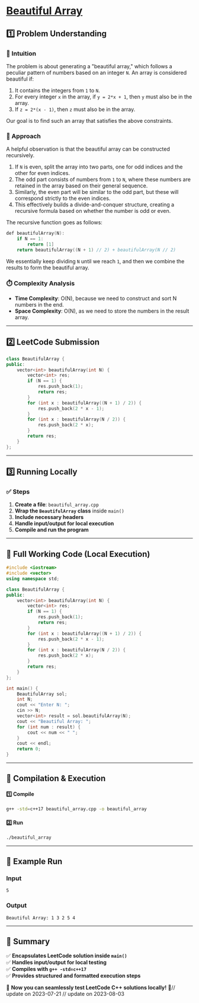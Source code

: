 # **[Beautiful Array](https://leetcode.com/problems/beautiful-array/description/)**  

## **1️⃣ Problem Understanding**  
### **📌 Intuition**  
The problem is about generating a "beautiful array," which follows a peculiar pattern of numbers based on an integer `N`. An array is considered beautiful if:
1. It contains the integers from `1` to `N`.
2. For every integer `x` in the array, if `y = 2*x + 1`, then `y` must also be in the array.
3. If `z = 2*(x - 1)`, then `z` must also be in the array.

Our goal is to find such an array that satisfies the above constraints.

### **🚀 Approach**  
A helpful observation is that the beautiful array can be constructed recursively. 
1. If `N` is even, split the array into two parts, one for odd indices and the other for even indices.
2. The odd part consists of numbers from `1` to `N`, where these numbers are retained in the array based on their general sequence.
3. Similarly, the even part will be similar to the odd part, but these will correspond strictly to the even indices.
4. This effectively builds a divide-and-conquer structure, creating a recursive formula based on whether the number is odd or even.

The recursive function goes as follows:
```cpp
def beautifulArray(N):
    if N == 1:
        return [1]
    return beautifulArray((N + 1) // 2) + beautifulArray(N // 2)
```
We essentially keep dividing `N` until we reach `1`, and then we combine the results to form the beautiful array.

### **⏱️ Complexity Analysis**  
- **Time Complexity**: O(N), because we need to construct and sort N numbers in the end.
- **Space Complexity**: O(N), as we need to store the numbers in the result array.

---  

## **2️⃣ LeetCode Submission**  
```cpp
class BeautifulArray {
public:
    vector<int> beautifulArray(int N) {
        vector<int> res;
        if (N == 1) {
            res.push_back(1);
            return res;
        }
        for (int x : beautifulArray((N + 1) / 2)) {
            res.push_back(2 * x - 1);
        }
        for (int x : beautifulArray(N / 2)) {
            res.push_back(2 * x);
        }
        return res;
    }
};
```  

---  

## **3️⃣ Running Locally**  
### **✅ Steps**  
1. **Create a file**: `beautiful_array.cpp`  
2. **Wrap the `BeautifulArray` class** inside `main()`  
3. **Include necessary headers**  
4. **Handle input/output for local execution**  
5. **Compile and run the program**  

---  

## **📝 Full Working Code (Local Execution)**  
```cpp
#include <iostream>
#include <vector>
using namespace std;

class BeautifulArray {
public:
    vector<int> beautifulArray(int N) {
        vector<int> res;
        if (N == 1) {
            res.push_back(1);
            return res;
        }
        for (int x : beautifulArray((N + 1) / 2)) {
            res.push_back(2 * x - 1);
        }
        for (int x : beautifulArray(N / 2)) {
            res.push_back(2 * x);
        }
        return res;
    }
};

int main() {
    BeautifulArray sol;
    int N;
    cout << "Enter N: ";
    cin >> N;
    vector<int> result = sol.beautifulArray(N);
    cout << "Beautiful Array: ";
    for (int num : result) {
        cout << num << " ";
    }
    cout << endl;
    return 0;
}
```  

---  

## **🔧 Compilation & Execution**  
#### **1️⃣ Compile**  
```bash
g++ -std=c++17 beautiful_array.cpp -o beautiful_array
```  

#### **2️⃣ Run**  
```bash
./beautiful_array
```  

---  

## **🎯 Example Run**  
### **Input**  
```
5
```  
### **Output**  
```
Beautiful Array: 1 3 2 5 4 
```  

---  

## **📌 Summary**  
✅ **Encapsulates LeetCode solution inside `main()`**  
✅ **Handles input/output for local testing**  
✅ **Compiles with `g++ -std=c++17`**  
✅ **Provides structured and formatted execution steps**  

🚀 **Now you can seamlessly test LeetCode C++ solutions locally!** 🚀// update on 2023-07-21
// update on 2023-08-03
